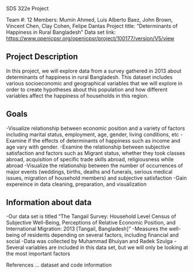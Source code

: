 SDS 322e Project

Team #: 12 
Members: Mumin Ahmed, Luis Alberto Baez, John Brown, Vincent Chen, Clay Cohen, Felipe Dantas
Project title: “Determinants of Happiness in Rural Bangladesh”
Data set link: https://www.openicpsr.org/openicpsr/project/100177/version/V5/view

Project Description
----------------------
In this project, we will explore data from a survey gathered in 2013 about determinants of happiness in rural Bangladesh. This dataset includes various socioeconomic and geographical variables that we will explore in order to create hypotheses about this population and how different variables affect the happiness of households in this region. 

Goals
-----------
-Visualize relationship between economic position and a variety of factors including marital status, employment, age, gender, living conditions, etc
-Examine if the effects of determinants of happiness such as income and age vary with gender. 
-Examine the relationship between subjective satisfaction and factors such as Migrant status, whether they took classes abroad, acquisition of specific trade skills abroad, religiousness while abroad
-Visualize the relationship between the number of occurrences of major events (weddings, births, deaths and funerals, serious medical issues, migration of household members) and subjective satisfaction
-Gain expereince in data cleaning, preparation, and visualization

Information about data
----------------------
-Our data set is titled “The Tangail Survey: Household Level Census of Subjective Well-Being, Perceptions of Relative Economic Position, and International Migration: 2013 [Tangail, Bangladesh]”
-Measures the well-being of residents depending on several factors, including financial and social
-Data was collected by Muhammad Bhuiyan and Radek Szulga
-Several variables are included in this data set, but we will only be looking at the most important factors

References
	… dataset and code information
